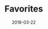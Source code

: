 ---
title: Favorites
date: '2018-03-22'
thumb_image: images/mar-3yo/favorites.jpg
thumb_image_alt: Favorites
image: images/mar-3yo/favorites.jpg
image_alt: Favorites
template: project
---	